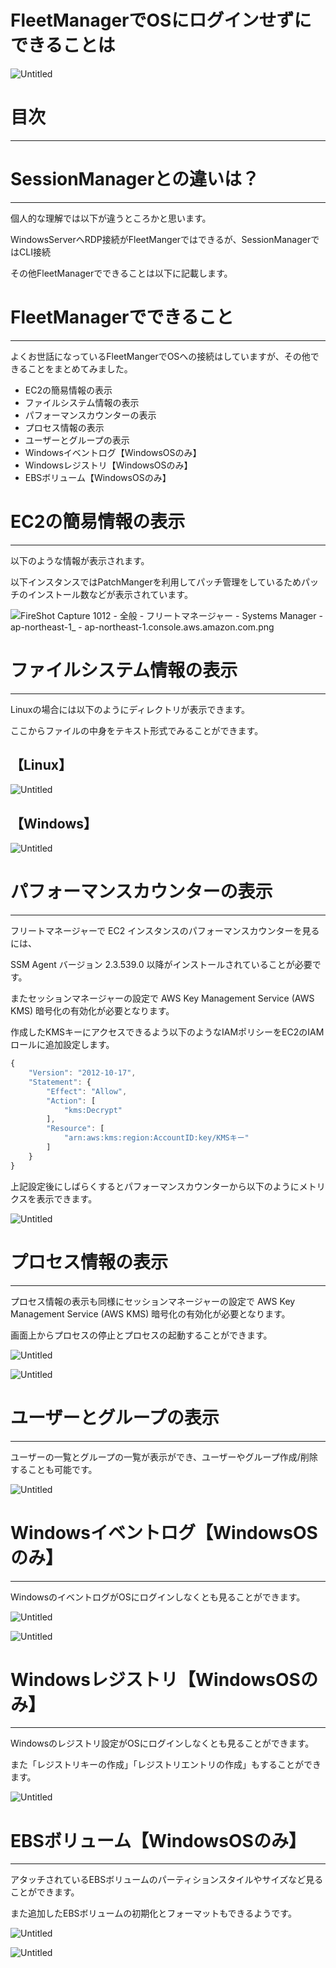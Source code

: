 # FleetManagerでOSにログインせずにできることは

![Untitled](AWS%20Systems%20Manager%20Patch%20Manager%E3%82%92%E5%88%A9%E7%94%A8%E3%81%97%E3%81%A6OS%E3%83%8F%E3%82%9A%E3%83%83%E3%83%81%E9%81%A9%E7%94%A8%E3%82%92%E8%87%AA%E5%8B%95%E5%8C%96%203d38d67817f44f84a31e115a326d328b/Untitled.png)

# 目次

---

# SessionManagerとの違いは？

---

個人的な理解では以下が違うところかと思います。

WindowsServerへRDP接続がFleetMangerではできるが、SessionManagerではCLI接続

その他FleetManagerでできることは以下に記載します。

# FleetManagerでできること

---

よくお世話になっているFleetMangerでOSへの接続はしていますが、その他できることをまとめてみました。

- EC2の簡易情報の表示
- ファイルシステム情報の表示
- パフォーマンスカウンターの表示
- プロセス情報の表示
- ユーザーとグループの表示
- Windowsイベントログ【WindowsOSのみ】
- Windowsレジストリ【WindowsOSのみ】
- EBSボリューム【WindowsOSのみ】

# EC2の簡易情報の表示

---

以下のような情報が表示されます。

以下インスタンスではPatchMangerを利用してパッチ管理をしているためパッチのインストール数などが表示されています。

![FireShot Capture 1012 - 全般 - フリートマネージャー - Systems Manager - ap-northeast-1_ - ap-northeast-1.console.aws.amazon.com.png](FleetManager%E3%81%A6%E3%82%99OS%E3%81%AB%E3%83%AD%E3%82%AF%E3%82%99%E3%82%A4%E3%83%B3%E3%81%9B%E3%81%99%E3%82%99%E3%81%AB%E3%81%A6%E3%82%99%E3%81%8D%E3%82%8B%E3%81%93%E3%81%A8%E3%81%AF%2073d62fffac0340698630f6b54fef784b/FireShot_Capture_1012_-_%25E5%2585%25A8%25E8%2588%25AC_-_%25E3%2583%2595%25E3%2583%25AA%25E3%2583%25BC%25E3%2583%2588%25E3%2583%259E%25E3%2583%258D%25E3%2583%25BC%25E3%2582%25B7%25E3%2582%2599%25E3%2583%25A3%25E3%2583%25BC_-_Systems_Manager_-_ap-northeast-1__-_ap-northeast-1.console.aws.amazon.com.png)

# ファイルシステム情報の表示

---

Linuxの場合には以下のようにディレクトリが表示できます。

ここからファイルの中身をテキスト形式でみることができます。

## 【Linux】

![Untitled](FleetManager%E3%81%A6%E3%82%99OS%E3%81%AB%E3%83%AD%E3%82%AF%E3%82%99%E3%82%A4%E3%83%B3%E3%81%9B%E3%81%99%E3%82%99%E3%81%AB%E3%81%A6%E3%82%99%E3%81%8D%E3%82%8B%E3%81%93%E3%81%A8%E3%81%AF%2073d62fffac0340698630f6b54fef784b/Untitled.png)

## 【Windows】

![Untitled](FleetManager%E3%81%A6%E3%82%99OS%E3%81%AB%E3%83%AD%E3%82%AF%E3%82%99%E3%82%A4%E3%83%B3%E3%81%9B%E3%81%99%E3%82%99%E3%81%AB%E3%81%A6%E3%82%99%E3%81%8D%E3%82%8B%E3%81%93%E3%81%A8%E3%81%AF%2073d62fffac0340698630f6b54fef784b/Untitled%201.png)

# パフォーマンスカウンターの表示

---

フリートマネージャーで EC2 インスタンスのパフォーマンスカウンターを見るには、

SSM Agent バージョン 2.3.539.0 以降がインストールされていることが必要です。

またセッションマネージャーの設定で AWS Key Management Service (AWS KMS) 暗号化の有効化が必要となります。

作成したKMSキーにアクセスできるよう以下のようなIAMポリシーをEC2のIAMロールに追加設定します。

```jsx
{
    "Version": "2012-10-17",
    "Statement": {
        "Effect": "Allow",
        "Action": [
            "kms:Decrypt"
        ],
        "Resource": [
            "arn:aws:kms:region:AccountID:key/KMSキー"
        ]
    }
}
```

上記設定後にしばらくするとパフォーマンスカウンターから以下のようにメトリクスを表示できます。

![Untitled](FleetManager%E3%81%A6%E3%82%99OS%E3%81%AB%E3%83%AD%E3%82%AF%E3%82%99%E3%82%A4%E3%83%B3%E3%81%9B%E3%81%99%E3%82%99%E3%81%AB%E3%81%A6%E3%82%99%E3%81%8D%E3%82%8B%E3%81%93%E3%81%A8%E3%81%AF%2073d62fffac0340698630f6b54fef784b/Untitled%202.png)

# プロセス情報の表示

---

プロセス情報の表示も同様にセッションマネージャーの設定で AWS Key Management Service (AWS KMS) 暗号化の有効化が必要となります。

画面上からプロセスの停止とプロセスの起動することができます。

![Untitled](FleetManager%E3%81%A6%E3%82%99OS%E3%81%AB%E3%83%AD%E3%82%AF%E3%82%99%E3%82%A4%E3%83%B3%E3%81%9B%E3%81%99%E3%82%99%E3%81%AB%E3%81%A6%E3%82%99%E3%81%8D%E3%82%8B%E3%81%93%E3%81%A8%E3%81%AF%2073d62fffac0340698630f6b54fef784b/Untitled%203.png)

![Untitled](FleetManager%E3%81%A6%E3%82%99OS%E3%81%AB%E3%83%AD%E3%82%AF%E3%82%99%E3%82%A4%E3%83%B3%E3%81%9B%E3%81%99%E3%82%99%E3%81%AB%E3%81%A6%E3%82%99%E3%81%8D%E3%82%8B%E3%81%93%E3%81%A8%E3%81%AF%2073d62fffac0340698630f6b54fef784b/Untitled%204.png)

# ユーザーとグループの表示

---

ユーザーの一覧とグループの一覧が表示ができ、ユーザーやグループ作成/削除することも可能です。

![Untitled](FleetManager%E3%81%A6%E3%82%99OS%E3%81%AB%E3%83%AD%E3%82%AF%E3%82%99%E3%82%A4%E3%83%B3%E3%81%9B%E3%81%99%E3%82%99%E3%81%AB%E3%81%A6%E3%82%99%E3%81%8D%E3%82%8B%E3%81%93%E3%81%A8%E3%81%AF%2073d62fffac0340698630f6b54fef784b/Untitled%205.png)

# Windowsイベントログ【WindowsOSのみ】

---

WindowsのイベントログがOSにログインしなくとも見ることができます。

![Untitled](FleetManager%E3%81%A6%E3%82%99OS%E3%81%AB%E3%83%AD%E3%82%AF%E3%82%99%E3%82%A4%E3%83%B3%E3%81%9B%E3%81%99%E3%82%99%E3%81%AB%E3%81%A6%E3%82%99%E3%81%8D%E3%82%8B%E3%81%93%E3%81%A8%E3%81%AF%2073d62fffac0340698630f6b54fef784b/Untitled%206.png)

![Untitled](FleetManager%E3%81%A6%E3%82%99OS%E3%81%AB%E3%83%AD%E3%82%AF%E3%82%99%E3%82%A4%E3%83%B3%E3%81%9B%E3%81%99%E3%82%99%E3%81%AB%E3%81%A6%E3%82%99%E3%81%8D%E3%82%8B%E3%81%93%E3%81%A8%E3%81%AF%2073d62fffac0340698630f6b54fef784b/Untitled%207.png)

# Windowsレジストリ【WindowsOSのみ】

---

Windowsのレジストリ設定がOSにログインしなくとも見ることができます。

また「レジストリキーの作成」「レジストリエントリの作成」もすることができます。

![Untitled](FleetManager%E3%81%A6%E3%82%99OS%E3%81%AB%E3%83%AD%E3%82%AF%E3%82%99%E3%82%A4%E3%83%B3%E3%81%9B%E3%81%99%E3%82%99%E3%81%AB%E3%81%A6%E3%82%99%E3%81%8D%E3%82%8B%E3%81%93%E3%81%A8%E3%81%AF%2073d62fffac0340698630f6b54fef784b/Untitled%208.png)

# EBSボリューム【WindowsOSのみ】

---

アタッチされているEBSボリュームのパーティションスタイルやサイズなど見ることができます。

また追加したEBSボリュームの初期化とフォーマットもできるようです。

![Untitled](FleetManager%E3%81%A6%E3%82%99OS%E3%81%AB%E3%83%AD%E3%82%AF%E3%82%99%E3%82%A4%E3%83%B3%E3%81%9B%E3%81%99%E3%82%99%E3%81%AB%E3%81%A6%E3%82%99%E3%81%8D%E3%82%8B%E3%81%93%E3%81%A8%E3%81%AF%2073d62fffac0340698630f6b54fef784b/Untitled%209.png)

![Untitled](FleetManager%E3%81%A6%E3%82%99OS%E3%81%AB%E3%83%AD%E3%82%AF%E3%82%99%E3%82%A4%E3%83%B3%E3%81%9B%E3%81%99%E3%82%99%E3%81%AB%E3%81%A6%E3%82%99%E3%81%8D%E3%82%8B%E3%81%93%E3%81%A8%E3%81%AF%2073d62fffac0340698630f6b54fef784b/Untitled%2010.png)